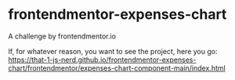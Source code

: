 # frontendmentor-expenses-chart
A challenge by frontendmentor.io

If, for whatever reason, you want to see the project, here you go:
https://that-1-js-nerd.github.io/frontendmentor-expenses-chart/frontendmentor/expenses-chart-component-main/index.html
